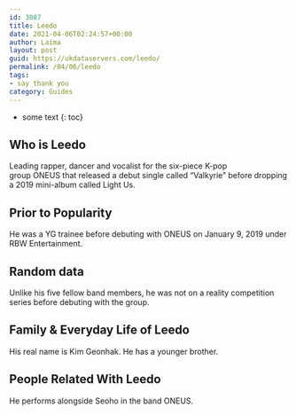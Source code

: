 ```yaml
---
id: 3087
title: Leedo
date: 2021-04-06T02:24:57+00:00
author: Laima
layout: post
guid: https://ukdataservers.com/leedo/
permalink: /04/06/leedo
tags:
- say thank you
category: Guides
---
```


* some text
{: toc}


## Who is Leedo
                  
                  
                  
Leading rapper, dancer and vocalist for the six-piece K-pop group ONEUS that released a debut single called &#8220;Valkyrie&#8221; before dropping a 2019 mini-album called Light Us.
                  
              
            
              
            
                
                
                
## Prior to Popularity
                  
                  
                  
He was a YG trainee before debuting with ONEUS on January 9, 2019 under RBW Entertainment.
                  
              
            
              
            
                
                
                
## Random data
                  
                  
                  
Unlike his five fellow band members, he was not on a reality competition series before debuting with the group.
                  
              
            
              
            
                
                
                
## Family & Everyday Life of Leedo
                  
                  
                  
His real name is Kim Geonhak. He has a younger brother.
                  
              
            
              
            
                
                
                
## People Related With Leedo
                  
                  
                  
He performs alongside Seoho in the band ONEUS.
                  
              
            
              
            
                
              
            
              
              
            
            
              
            
          
          
          